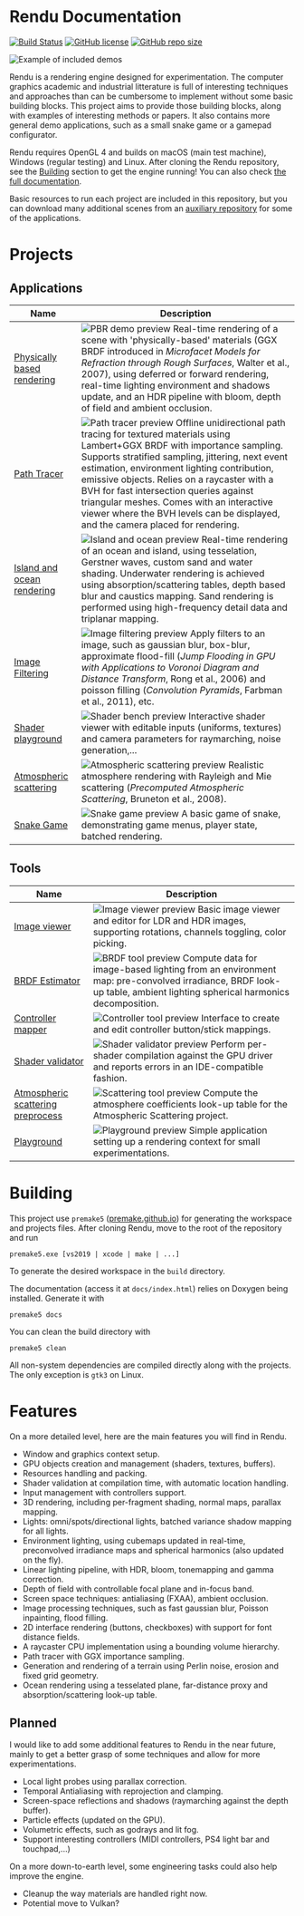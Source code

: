 # Rendu Documentation

[![Build Status](https://travis-ci.com/kosua20/Rendu.svg?branch=master)](https://travis-ci.com/kosua20/Rendu)
[![GitHub license](https://img.shields.io/github/license/kosua20/Rendu)](https://github.com/kosua20/Rendu/blob/master/LICENSE)
[![GitHub repo size](https://img.shields.io/github/repo-size/kosua20/Rendu)](https://github.com/kosua20/Rendu)

![Example of included demos](docs/img/header.png)

Rendu is a rendering engine designed for experimentation. The computer graphics academic and industrial litterature is full of interesting techniques and approaches than can be cumbersome to implement without some basic building blocks. This project aims to provide those building blocks, along with examples of interesting methods or papers. It also contains more general demo applications, such as a small snake game or a gamepad configurator.

Rendu requires OpenGL 4 and builds on macOS (main test machine), Windows (regular testing) and Linux. After cloning the Rendu repository, see the [Building](#building) section to get the engine running! You can also check [the full documentation](https://kosua20.github.io/Rendu-documentation/).

Basic resources to run each project are included in this repository, but you can download many additional scenes from an [auxiliary repository](https://github.com/kosua20/Rendu-resources) for some of the applications.

# Projects

## Applications

| Name  | Description |
| ------------- | ------------- |
| [Physically based rendering](http://kosua20.github.io/Rendu/html/group___p_b_r_demo.html) | ![PBR demo preview](docs/img/pbrdemo.png) Real-time rendering of a scene with 'physically-based' materials (GGX BRDF introduced in *Microfacet Models for Refraction through Rough Surfaces*, Walter et al., 2007), using deferred or forward rendering, real-time lighting environment and shadows update, and an HDR pipeline with bloom, depth of field and ambient occlusion. |
| [Path Tracer](http://kosua20.github.io/Rendu/html/group___pathtracer_demo.html) | ![Path tracer preview](docs/img/pathtracer.png) Offline unidirectional path tracing for textured materials using Lambert+GGX BRDF with importance sampling. Supports stratified sampling, jittering, next event estimation, environment lighting contribution, emissive objects. Relies on a raycaster with a BVH for fast intersection queries against triangular meshes. Comes with an interactive viewer where the BVH levels can be displayed, and the camera placed for rendering. |
| [Island and ocean rendering](http://kosua20.github.io/Rendu/html/group___island.html) | ![Island and ocean preview](docs/img/island.png) Real-time rendering of an ocean and island, using tesselation, Gerstner waves, custom sand and water shading. Underwater rendering is achieved using absorption/scattering tables, depth based blur and caustics mapping. Sand rendering is performed using high-frequency detail data and triplanar mapping.  |
| [Image Filtering](http://kosua20.github.io/Rendu/html/group___image_filtering.html) | ![Image filtering preview](docs/img/imagefiltering.png) Apply filters to an image, such as gaussian blur, box-blur, approximate flood-fill (*Jump Flooding in GPU with Applications to Voronoi Diagram and Distance Transform*, Rong et al., 2006) and poisson filling (*Convolution Pyramids*, Farbman et al., 2011), etc. |
| [Shader playground](http://kosua20.github.io/Rendu/html/group___shader_bench.html) | ![Shader bench preview](docs/img/shaderbench.png) Interactive shader viewer with editable inputs (uniforms, textures) and camera parameters for raymarching, noise generation,... |
| [Atmospheric scattering](http://kosua20.github.io/Rendu/html/group___atmospheric_scattering.html) | ![Atmospheric scattering preview](docs/img/atmosphere.png) Realistic atmosphere rendering with Rayleigh and Mie scattering (*Precomputed Atmospheric Scattering*, Bruneton et al., 2008). |
| [Snake Game](http://kosua20.github.io/Rendu/html/group___snake_game.html) | ![Snake game preview](docs/img/snake.png) A basic game of snake, demonstrating game menus, player state, batched rendering. |

## Tools

| Name  | Description |
| ------------- | ------------- |
| [Image viewer](http://kosua20.github.io/Rendu/html/group___image_viewer.html) | ![Image viewer preview](docs/img/imageviewer.png) Basic image viewer and editor for LDR and HDR images, supporting rotations, channels toggling, color picking. |
| [BRDF Estimator](http://kosua20.github.io/Rendu/html/group___b_r_d_f_estimator.html) | ![BRDF tool preview](docs/img/brdfpreproc.png) Compute data for image-based lighting from an environment map: pre-convolved irradiance, BRDF look-up table, ambient lighting spherical harmonics decomposition. |
| [Controller mapper](http://kosua20.github.io/Rendu/html/group___controller_test.html) | ![Controller tool preview](docs/img/controllermap.png) Interface to create and edit controller button/stick mappings. |
| [Shader validator](http://kosua20.github.io/Rendu/html/group___shader_validator.html) | ![Shader validator preview](docs/img/shadervalidator.png) Perform per-shader compilation against the GPU driver and reports errors in an IDE-compatible fashion. |
| [Atmospheric scattering preprocess](http://kosua20.github.io/Rendu/html/group___atmospheric_scattering.html) | ![Scattering tool preview](docs/img/atmopreproc.png) Compute the atmosphere coefficients look-up table for the Atmospheric Scattering project. |
| [Playground](http://kosua20.github.io/Rendu/html/group___playground.html) | ![Playground preview](docs/img/playground.png) Simple application setting up a rendering context for small experimentations. |

# Building

This project use `premake5` ([premake.github.io](https://premake.github.io)) for generating the workspace and projects files.
After cloning Rendu, move to the root of the repository and run

    premake5.exe [vs2019 | xcode | make | ...]

To generate the desired workspace in the `build` directory.

The documentation (access it at `docs/index.html`) relies on Doxygen being installed. Generate it with

    premake5 docs

You can clean the build directory with

    premake5 clean

All non-system dependencies are compiled directly along with the projects. The only exception is `gtk3` on Linux.

# Features

On a more detailed level, here are the main features you will find in Rendu.

- Window and graphics context setup.
- GPU objects creation and management (shaders, textures, buffers).
- Resources handling and packing.
- Shader validation at compilation time, with automatic location handling.
- Input management with controllers support.
- 3D rendering, including per-fragment shading, normal maps, parallax mapping.
- Lights: omni/spots/directional lights, batched variance shadow mapping for all lights.
- Environment lighting, using cubemaps updated in real-time, preconvolved irradiance maps and spherical harmonics (also updated on the fly).
- Linear lighting pipeline, with HDR, bloom, tonemapping and gamma correction.
- Depth of field with controllable focal plane and in-focus band.
- Screen space techniques: antialiasing (FXAA), ambient occlusion.
- Image processing techniques, such as fast gaussian blur, Poisson inpainting, flood filling.
- 2D interface rendering (buttons, checkboxes) with support for font distance fields.
- A raycaster CPU implementation using a bounding volume hierarchy.
- Path tracer with GGX importance sampling.
- Generation and rendering of a terrain using Perlin noise, erosion and fixed grid geometry.
- Ocean rendering using a tesselated plane, far-distance proxy and absorption/scattering look-up table.

## Planned

I would like to add some additional features to Rendu in the near future, mainly to get a better grasp of some techniques and allow for more experimentations.

- Local light probes using parallax correction.
- Temporal Antialiasing with reprojection and clamping.
- Screen-space reflections and shadows (raymarching against the depth buffer).
- Particle effects (updated on the GPU).
- Volumetric effects, such as godrays and lit fog.
- Support interesting controllers (MIDI controllers, PS4 light bar and touchpad,...)

On a more down-to-earth level, some engineering tasks could also help improve the engine.

- Cleanup the way materials are handled right now.
- Potential move to Vulkan?
